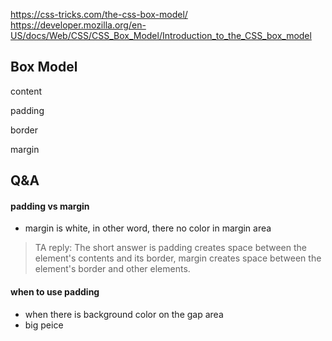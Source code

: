 https://css-tricks.com/the-css-box-model/
https://developer.mozilla.org/en-US/docs/Web/CSS/CSS_Box_Model/Introduction_to_the_CSS_box_model


## Box Model
content

padding

border

margin


## Q&A

#### padding vs margin
- margin is white, in other word, there no color in margin area
> TA reply: The short answer is padding creates space between the element's contents and its border, margin creates space between the element's border and other elements.

#### when to use padding
- when there is background color on the gap area
- big peice

